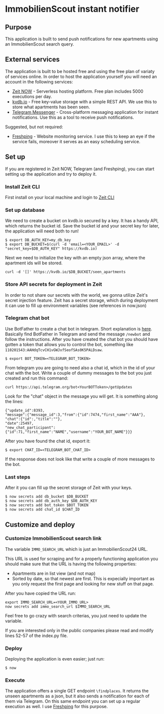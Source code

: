 # ImmobilienScout instant notifier

## Purpose

This application is built to send push notifications for new apartments using an ImmobilienScout search query.

## External services

The application is built to be hosted free and using the free plan of variaty of services online. In order to host the application yourself you will need an account in the following services:
- [Zeit NOW](https://zeit.co/now) - Serverless hosting platform. Free plan includes 5000 executions per day.
- [kvdb.io](https://kvdb.io/) - Free key-value storage with a simple REST API. We use this to store what apartments has been seen.
- [Telegram Messenger](https://telegram.org/) - Cross-platform messaging application for instant notifications. Use this as a tool to receive push notifications.

Suggested, but not required:
- [Freshping](https://www.freshworks.com/website-monitoring/) - Website monitoring service. I use this to keep an eye if the service fails, moreover it serves as an easy scheduling service. 

## Set up

If you are registered in Zeit NOW, Telegram (and Freshping), you can start setting up the application and try to deploy it.

### Install Zeit CLI

First install on your local machine and login to [Zeit CLI](https://zeit.co/docs#install-now-cli)

### Set up database

We need to create a bucket on kvdb.io secured by a key. It has a handy API, which returns the bucket id. 
Save the bucket id and your secret key for later, the application will need both to run!

```
$ export DB_AUTH_KEY=my_db_key
$ export DB_BUCKET=$(curl -d 'email=<YOUR_EMAIL>' -d "secret_key=$DB_AUTH_KEY" https://kvdb.io)
```

Next we need to initialize the key with an empty json array, where the apartment ids will be stored.
```
curl -d '[]' https://kvdb.io/$DB_BUCKET/seen_apartments
```

### Store API secrets for deployment in Zeit

In order to not share our secrets with the world, we gonna utilize Zeit's secret injection feature.
Zeit has a secret storage, which during deployment it can use to fill up environment variables (see references in now.json)


### Telegram chat bot
Use BotFather to create a chat bot in telegram. Short explanation is [here](https://core.telegram.org/bots#6-botfather).
Basically find BotFather in Telegram and send the message `/newbot` and follow the instructions.
After you have created the chat bot you should have gotten a token that allows you to control the bot, something like `110201543:AAHdqTcvCH1vGWJxfSeofSAs0K5PALDsaw`.

```
$ export BOT_TOKEN=<TELEGRAM_BOT_TOKEN>
```

From telegram you are going to need also a chat id, which in the id of your chat with the bot. 
Write a couple of dummy messages to the bot you just created and run this command:
```
curl https://api.telegram.org/bot<YourBOTToken>/getUpdates
```

Look for the "chat" object in the message you will get. It is something along the lines:
```
{"update_id":8393,
"message":{"message_id":3,"from":{"id":7474,"first_name":"AAA"},
"chat":{"id":,"title":""},
"date":25497,
"new_chat_participant":{"id":71,"first_name":"NAME","username":"YOUR_BOT_NAME"}}}
```
After you have found the chat id, export it:
```
$ export CHAT_ID=<TELEGRAM_BOT_CHAT_ID>
```
If the response does not look like that write a couple of more messages to the bot.

### Last steps

After it you can fill up the secret storage of Zeit with your keys.
```
$ now secrets add db_bucket $DB_BUCKET
$ now secrets add db_auth_key $DB_AUTH_KEY
$ now secrets add bot_token $BOT_TOKEN
$ now secrets add chat_id $CHAT_ID
```

## Customize and deploy

### Customize ImmobilienScout search link


The variable `IMMO_SEARCH_URL` which is just an ImmobilienScout24 URL. 

This URL is used for scraping and for a properly functioning application you should make sure that the URL is having the following properties:
- Apartments are in list view (and not map)
- Sorted by date, so that newest are first. This is expecially important as you only request the first page and looking for new stuff on that page.

After you have copied the URL run: 
```
export IMMO_SEARCH_URL=<YOUR_IMMO_URL>
now secrets add immo_search_url $IMMO_SEARCH_URL

```

Feel free to go crazy with search criterias, you just need to update the variable.

If you are interested only in the public companies please read and modify lines 52-57 of the index.py file.

### Deploy

Deploying the application is even easier; just run:

```
$ now
```

### Execute

The application offers a single GET endpoint `\findplaces`. It returns the unseen apartments as a json, but it also sends a notification for each of them via Telegram.
On this same endpoint you can set up a regular execution as well. I use [Freshping](https://www.freshworks.com/website-monitoring/) for this purpose.

